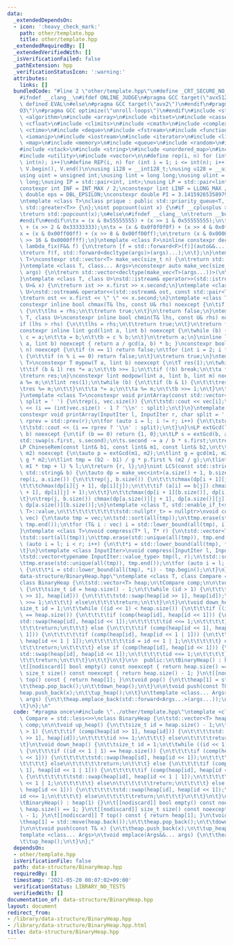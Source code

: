 ```yaml
---
data:
  _extendedDependsOn:
  - icon: ':heavy_check_mark:'
    path: other/template.hpp
    title: other/template.hpp
  _extendedRequiredBy: []
  _extendedVerifiedWith: []
  _isVerificationFailed: false
  _pathExtension: hpp
  _verificationStatusIcon: ':warning:'
  attributes:
    links: []
  bundledCode: "#line 2 \"other/template.hpp\"\n#define _CRT_SECURE_NO_WARNINGS\n\
    #ifndef __clang__\n#ifdef ONLINE_JUDGE\n#pragma GCC target(\"avx512f\")\n#elif\
    \ defined EVAL\n#else\n#pragma GCC target(\"avx2\")\n#endif\n#pragma GCC optimize(\"\
    O3\")\n#pragma GCC optimize(\"unroll-loops\")\n#endif\n#include <string.h>\n#include\
    \ <algorithm>\n#include <array>\n#include <bitset>\n#include <cassert>\n#include\
    \ <cfloat>\n#include <climits>\n#include <cmath>\n#include <complex>\n#include\
    \ <ctime>\n#include <deque>\n#include <fstream>\n#include <functional>\n#include\
    \ <iomanip>\n#include <iostream>\n#include <iterator>\n#include <list>\n#include\
    \ <map>\n#include <memory>\n#include <queue>\n#include <random>\n#include <set>\n\
    #include <stack>\n#include <string>\n#include <unordered_map>\n#include <unordered_set>\n\
    #include <utility>\n#include <vector>\n\n#define rep(i, n) for (int i = 0; i <\
    \ int(n); i++)\n#define REP(i, n) for (int i = 1; i <= int(n); i++)\n#define all(V)\
    \ V.begin(), V.end()\n\nusing i128 = __int128_t;\nusing u128 = __uint128_t;\n\
    using uint = unsigned int;\nusing lint = long long;\nusing ulint = unsigned long\
    \ long;\nusing IP = std::pair<int, int>;\nusing LP = std::pair<lint, lint>;\n\n\
    constexpr int INF = INT_MAX / 2;\nconstexpr lint LINF = LLONG_MAX / 2;\nconstexpr\
    \ double eps = DBL_EPSILON;\nconstexpr double PI = 3.141592653589793238462643383279;\n\
    \ntemplate <class T>\nclass prique : public std::priority_queue<T, std::vector<T>,\
    \ std::greater<T>> {\n};\nint popcount(uint x) {\n#if __cplusplus >= 202002L\n\
    \treturn std::popcount(x);\n#else\n#ifndef __clang__\n\treturn __builtin_popcount(x);\n\
    #endif\n#endif\n\tx = (x & 0x55555555) + (x >> 1 & 0x55555555);\n\tx = (x & 0x33333333)\
    \ + (x >> 2 & 0x33333333);\n\tx = (x & 0x0f0f0f0f) + (x >> 4 & 0x0f0f0f0f);\n\t\
    x = (x & 0x00ff00ff) + (x >> 8 & 0x00ff00ff);\n\treturn (x & 0x0000ffff) + (x\
    \ >> 16 & 0x0000ffff);\n}\ntemplate <class F>\ninline constexpr decltype(auto)\
    \ lambda_fix(F&& f) {\n\treturn [f = std::forward<F>(f)](auto&&... args) {\n\t\
    \treturn f(f, std::forward<decltype(args)>(args)...);\n\t};\n}\ntemplate <class\
    \ T>\nconstexpr std::vector<T> make_vec(size_t n) {\n\treturn std::vector<T>(n);\n\
    }\ntemplate <class T, class... Args>\nconstexpr auto make_vec(size_t n, Args&&...\
    \ args) {\n\treturn std::vector<decltype(make_vec<T>(args...))>(\n\t\tn, make_vec<T>(std::forward<Args>(args)...));\n\
    }\ntemplate <class T, class U>\nstd::istream& operator>>(std::istream& ist, std::pair<T,\
    \ U>& x) {\n\treturn ist >> x.first >> x.second;\n}\ntemplate <class T, class\
    \ U>\nstd::ostream& operator<<(std::ostream& ost, const std::pair<T, U>& x) {\n\
    \treturn ost << x.first << \" \" << x.second;\n}\ntemplate <class T, class U>\n\
    constexpr inline bool chmax(T& lhs, const U& rhs) noexcept {\n\tif (lhs < rhs)\
    \ {\n\t\tlhs = rhs;\n\t\treturn true;\n\t}\n\treturn false;\n}\ntemplate <class\
    \ T, class U>\nconstexpr inline bool chmin(T& lhs, const U& rhs) noexcept {\n\t\
    if (lhs > rhs) {\n\t\tlhs = rhs;\n\t\treturn true;\n\t}\n\treturn false;\n}\n\
    constexpr inline lint gcd(lint a, lint b) noexcept {\n\twhile (b) {\n\t\tlint\
    \ c = a;\n\t\ta = b;\n\t\tb = c % b;\n\t}\n\treturn a;\n}\ninline lint lcm(lint\
    \ a, lint b) noexcept { return a / gcd(a, b) * b; }\nconstexpr bool isprime(lint\
    \ n) noexcept {\n\tif (n == 1) return false;\n\tfor (int i = 2; i * i <= n; i++)\
    \ {\n\t\tif (n % i == 0) return false;\n\t}\n\treturn true;\n}\ntemplate <class\
    \ T>\nconstexpr T mypow(T a, lint b) noexcept {\n\tT res(1);\n\twhile (true) {\n\
    \t\tif (b & 1) res *= a;\n\t\tb >>= 1;\n\t\tif (!b) break;\n\t\ta *= a;\n\t}\n\
    \treturn res;\n}\nconstexpr lint modpow(lint a, lint b, lint m) noexcept {\n\t\
    a %= m;\n\tlint res(1);\n\twhile (b) {\n\t\tif (b & 1) {\n\t\t\tres *= a;\n\t\t\
    \tres %= m;\n\t\t}\n\t\ta *= a;\n\t\ta %= m;\n\t\tb >>= 1;\n\t}\n\treturn res;\n\
    }\ntemplate <class T>\nconstexpr void printArray(const std::vector<T>& vec, char\
    \ split = ' ') {\n\trep(i, vec.size()) {\n\t\tstd::cout << vec[i];\n\t\tstd::cout\
    \ << (i == (int)vec.size() - 1 ? '\\n' : split);\n\t}\n}\ntemplate <class InputIter>\n\
    constexpr void printArray(InputIter l, InputIter r, char split = ' ') {\n\tauto\
    \ rprev = std::prev(r);\n\tfor (auto i = l; i != r; i++) {\n\t\tstd::cout << *i;\n\
    \t\tstd::cout << (i == rprev ? '\\n' : split);\n\t}\n}\nLP extGcd(lint a, lint\
    \ b) noexcept {\n\tif (b == 0) return {1, 0};\n\tLP s = extGcd(b, a % b);\n\t\
    std::swap(s.first, s.second);\n\ts.second -= a / b * s.first;\n\treturn s;\n}\n\
    LP ChineseRem(const lint& b1, const lint& m1, const lint& b2,\n\t\t\t  const lint&\
    \ m2) noexcept {\n\tauto p = extGcd(m1, m2);\n\tlint g = gcd(m1, m2), l = m1 /\
    \ g * m2;\n\tlint tmp = (b2 - b1) / g * p.first % (m2 / g);\n\tlint r = (b1 +\
    \ m1 * tmp + l) % l;\n\treturn {r, l};\n}\nint LCS(const std::string& a, const\
    \ std::string& b) {\n\tauto dp = make_vec<int>(a.size() + 1, b.size() + 1);\n\t\
    rep(i, a.size()) {\n\t\trep(j, b.size()) {\n\t\t\tchmax(dp[i + 1][j], dp[i][j]);\n\
    \t\t\tchmax(dp[i][j + 1], dp[i][j]);\n\t\t\tif (a[i] == b[j]) chmax(dp[i + 1][j\
    \ + 1], dp[i][j] + 1);\n\t\t}\n\t\tchmax(dp[i + 1][b.size()], dp[i][b.size()]);\n\
    \t}\n\trep(j, b.size()) chmax(dp[a.size()][j + 1], dp[a.size()][j]);\n\treturn\
    \ dp[a.size()][b.size()];\n}\ntemplate <class T, std::enable_if_t<std::is_convertible<int,\
    \ T>::value,\n\t\t\t\t\t\t\t\t\tstd::nullptr_t> = nullptr>\nvoid compress(std::vector<T>&\
    \ vec) {\n\tauto tmp = vec;\n\tstd::sort(all(tmp));\n\ttmp.erase(std::unique(all(tmp)),\
    \ tmp.end());\n\tfor (T& i : vec) i = std::lower_bound(all(tmp), i) - tmp.begin();\n\
    }\ntemplate <class T>\nvoid compress(T* l, T* r) {\n\tstd::vector<T> tmp(l, r);\n\
    \tstd::sort(all(tmp));\n\ttmp.erase(std::unique(all(tmp)), tmp.end());\n\tfor\
    \ (auto i = l; i < r; i++) {\n\t\t*i = std::lower_bound(all(tmp), *i) - tmp.begin();\n\
    \t}\n}\ntemplate <class InputIter>\nvoid compress(InputIter l, InputIter r) {\n\
    \tstd::vector<typename InputIter::value_type> tmp(l, r);\n\tstd::sort(all(tmp));\n\
    \ttmp.erase(std::unique(all(tmp)), tmp.end());\n\tfor (auto i = l; i < r; i++)\
    \ {\n\t\t*i = std::lower_bound(all(tmp), *i) - tmp.begin();\n\t}\n}\n#line 3 \"\
    data-structure/BinaryHeap.hpp\"\ntemplate <class T, class Compare = std::less<>>\n\
    class BinaryHeap {\n\tstd::vector<T> heap;\n\tCompare comp;\n\n\tvoid up_heap()\
    \ {\n\t\tsize_t id = heap.size() - 1;\n\t\twhile (id > 1) {\n\t\t\tif (comp(heap[id\
    \ >> 1], heap[id])) {\n\t\t\t\tstd::swap(heap[id >> 1], heap[id]);\n\t\t\t\tid\
    \ >>= 1;\n\t\t\t} else\n\t\t\t\treturn;\n\t\t}\n\t}\n\tvoid down_heap() {\n\t\t\
    size_t id = 1;\n\t\twhile ((id << 1) < heap.size()) {\n\t\t\tif ((id << 1 | 1)\
    \ == heap.size()) {\n\t\t\t\tif (comp(heap[id], heap[id << 1])) {\n\t\t\t\t\t\
    std::swap(heap[id], heap[id << 1]);\n\t\t\t\t\tid <<= 1;\n\t\t\t\t} else\n\t\t\
    \t\t\treturn;\n\t\t\t} else {\n\t\t\t\tif (comp(heap[id << 1], heap[id << 1 |\
    \ 1])) {\n\t\t\t\t\tif (comp(heap[id], heap[id << 1 | 1])) {\n\t\t\t\t\t\tstd::swap(heap[id],\
    \ heap[id << 1 | 1]);\n\t\t\t\t\t\tid = id << 1 | 1;\n\t\t\t\t\t} else\n\t\t\t\
    \t\t\treturn;\n\t\t\t\t} else if (comp(heap[id], heap[id << 1])) {\n\t\t\t\t\t\
    std::swap(heap[id], heap[id << 1]);\n\t\t\t\t\tid <<= 1;\n\t\t\t\t} else\n\t\t\
    \t\t\treturn;\n\t\t\t}\n\t\t}\n\t}\n\n  public:\n\tBinaryHeap() : heap(1) {}\n\
    \t[[nodiscard]] bool empty() const noexcept { return heap.size() == 1; }\n\t[[nodiscard]]\
    \ size_t size() const noexcept { return heap.size() - 1; }\n\t[[nodiscard]] T\
    \ top() const { return heap[1]; }\n\tvoid pop() {\n\t\theap[1] = std::move(heap.back());\n\
    \t\theap.pop_back();\n\t\tdown_heap();\n\t}\n\n\tvoid push(const T& x) {\n\t\t\
    heap.push_back(x);\n\t\tup_heap();\n\t}\n\ttemplate <class... Args>\n\tvoid emplace(Args&&...\
    \ args) {\n\t\theap.emplace_back(std::forward<Args...>(args...));\n\t\tup_heap();\n\
    \t}\n};\n"
  code: "#pragma once\n#include \"../other/template.hpp\"\ntemplate <class T, class\
    \ Compare = std::less<>>\nclass BinaryHeap {\n\tstd::vector<T> heap;\n\tCompare\
    \ comp;\n\n\tvoid up_heap() {\n\t\tsize_t id = heap.size() - 1;\n\t\twhile (id\
    \ > 1) {\n\t\t\tif (comp(heap[id >> 1], heap[id])) {\n\t\t\t\tstd::swap(heap[id\
    \ >> 1], heap[id]);\n\t\t\t\tid >>= 1;\n\t\t\t} else\n\t\t\t\treturn;\n\t\t}\n\
    \t}\n\tvoid down_heap() {\n\t\tsize_t id = 1;\n\t\twhile ((id << 1) < heap.size())\
    \ {\n\t\t\tif ((id << 1 | 1) == heap.size()) {\n\t\t\t\tif (comp(heap[id], heap[id\
    \ << 1])) {\n\t\t\t\t\tstd::swap(heap[id], heap[id << 1]);\n\t\t\t\t\tid <<= 1;\n\
    \t\t\t\t} else\n\t\t\t\t\treturn;\n\t\t\t} else {\n\t\t\t\tif (comp(heap[id <<\
    \ 1], heap[id << 1 | 1])) {\n\t\t\t\t\tif (comp(heap[id], heap[id << 1 | 1]))\
    \ {\n\t\t\t\t\t\tstd::swap(heap[id], heap[id << 1 | 1]);\n\t\t\t\t\t\tid = id\
    \ << 1 | 1;\n\t\t\t\t\t} else\n\t\t\t\t\t\treturn;\n\t\t\t\t} else if (comp(heap[id],\
    \ heap[id << 1])) {\n\t\t\t\t\tstd::swap(heap[id], heap[id << 1]);\n\t\t\t\t\t\
    id <<= 1;\n\t\t\t\t} else\n\t\t\t\t\treturn;\n\t\t\t}\n\t\t}\n\t}\n\n  public:\n\
    \tBinaryHeap() : heap(1) {}\n\t[[nodiscard]] bool empty() const noexcept { return\
    \ heap.size() == 1; }\n\t[[nodiscard]] size_t size() const noexcept { return heap.size()\
    \ - 1; }\n\t[[nodiscard]] T top() const { return heap[1]; }\n\tvoid pop() {\n\t\
    \theap[1] = std::move(heap.back());\n\t\theap.pop_back();\n\t\tdown_heap();\n\t\
    }\n\n\tvoid push(const T& x) {\n\t\theap.push_back(x);\n\t\tup_heap();\n\t}\n\t\
    template <class... Args>\n\tvoid emplace(Args&&... args) {\n\t\theap.emplace_back(std::forward<Args...>(args...));\n\
    \t\tup_heap();\n\t}\n};"
  dependsOn:
  - other/template.hpp
  isVerificationFile: false
  path: data-structure/BinaryHeap.hpp
  requiredBy: []
  timestamp: '2021-05-20 00:07:02+09:00'
  verificationStatus: LIBRARY_NO_TESTS
  verifiedWith: []
documentation_of: data-structure/BinaryHeap.hpp
layout: document
redirect_from:
- /library/data-structure/BinaryHeap.hpp
- /library/data-structure/BinaryHeap.hpp.html
title: data-structure/BinaryHeap.hpp
---
```

